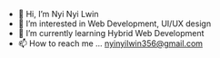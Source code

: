 - 👋 Hi, I’m Nyi Nyi Lwin
- 👀 I’m interested in Web Development, UI/UX design
- 🌱 I’m currently learning Hybrid Web Development
- 📫 How to reach me ... nyinyilwin356@gmail.com

<!---
Luke-356/Luke-356 is a ✨ special ✨ repository because its `README.md` (this file) appears on your GitHub profile.
You can click the Preview link to take a look at your changes.
--->
